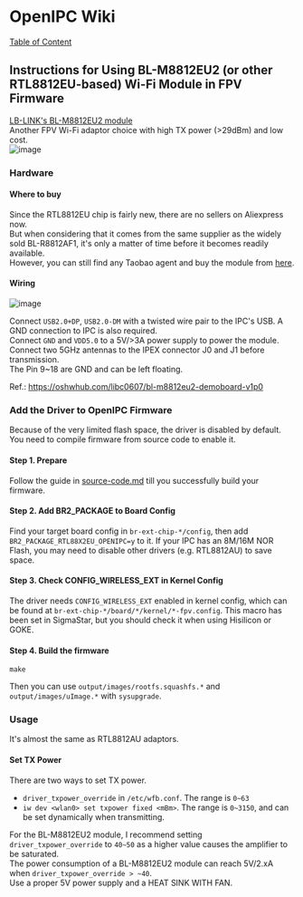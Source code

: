 # OpenIPC Wiki
[Table of Content](../README.md)

Instructions for Using BL-M8812EU2 (or other RTL8812EU-based) Wi-Fi Module in FPV Firmware
---
[LB-LINK's BL-M8812EU2 module](https://www.lb-link.com/product_36_183.html)  
Another FPV Wi-Fi adaptor choice with high TX power (>29dBm) and low cost.   
![image](https://github.com/libc0607/openipc-wiki/assets/8705034/8aed1797-8f58-4e8f-95d7-b8d055c3519a)


### Hardware 
#### Where to buy
Since the RTL8812EU chip is fairly new, there are no sellers on Aliexpress now.   
But when considering that it comes from the same supplier as the widely sold BL-R8812AF1, it's only a matter of time before it becomes readily available.   
However, you can still find any Taobao agent and buy the module from [here](https://item.taobao.com/item.htm?id=764510955987). 

#### Wiring
![image](https://github.com/libc0607/openipc-wiki/assets/8705034/0511de9a-bd3a-42c1-8f35-0f5ec72a1121)  

Connect ```USB2.0+DP```, ```USB2.0-DM``` with a twisted wire pair to the IPC's USB. A GND connection to IPC is also required.   
Connect ```GND``` and ```VDD5.0``` to a 5V/>3A power supply to power the module.   
Connect two 5GHz antennas to the IPEX connector J0 and J1 before transmission.   
The Pin 9~18 are GND and can be left floating.  

Ref.: https://oshwhub.com/libc0607/bl-m8812eu2-demoboard-v1p0  

### Add the Driver to OpenIPC Firmware
Because of the very limited flash space, the driver is disabled by default.  
You need to compile firmware from source code to enable it.  

#### Step 1. Prepare
Follow the guide in [source-code.md](https://github.com/libc0607/openipc-wiki/blob/master/en/source-code.md) till you successfully build your firmware.

#### Step 2. Add BR2_PACKAGE to Board Config  
Find your target board config in ```br-ext-chip-*/config```, then add  ```BR2_PACKAGE_RTL88X2EU_OPENIPC=y``` to it. 
If your IPC has an 8M/16M NOR Flash, you may need to disable other drivers (e.g. RTL8812AU) to save space. 

#### Step 3. Check CONFIG_WIRELESS_EXT in Kernel Config
The driver needs ```CONFIG_WIRELESS_EXT``` enabled in kernel config, which can be found at ```br-ext-chip-*/board/*/kernel/*-fpv.config```.
This macro has been set in SigmaStar, but you should check it when using Hisilicon or GOKE.

#### Step 4. Build the firmware 
```
make
```
Then you can use ```output/images/rootfs.squashfs.*``` and ```output/images/uImage.*``` with ```sysupgrade```.

### Usage
It's almost the same as RTL8812AU adaptors. 

#### Set TX Power  
There are two ways to set TX power.   
- ```driver_txpower_override``` in ```/etc/wfb.conf```. The range is ```0~63```
- ```iw dev <wlan0> set txpower fixed <mBm>```. The range is ```0~3150```, and can be set dynamically when transmitting.

For the BL-M8812EU2 module, I recommend setting ```driver_txpower_override``` to ```40~50``` as a higher value causes the amplifier to be saturated.  
The power consumption of a BL-M8812EU2 module can reach 5V/2.xA when ```driver_txpower_override > ~40```.  
Use a proper 5V power supply and a HEAT SINK WITH FAN.

